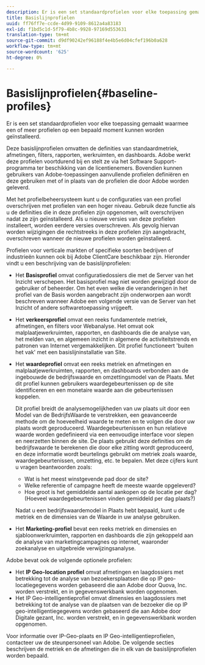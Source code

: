 ```yaml
---
description: Er is een set standaardprofielen voor elke toepassing gemaakt waarmee een of meer profielen op een bepaald moment kunnen worden geïnstalleerd.
title: Basislijnprofielen
uuid: ff76ff7e-ccde-4d99-9109-8612a4a83183
exl-id: f1bd5c1d-5f79-4b8c-9928-97169d553631
translation-type: tm+mt
source-git-commit: d9df90242ef96188f4e4b5e6d04cfef196b0a628
workflow-type: tm+mt
source-wordcount: '625'
ht-degree: 0%

---
```


# Basislijnprofielen{#baseline-profiles}

Er is een set standaardprofielen voor elke toepassing gemaakt waarmee een of meer profielen op een bepaald moment kunnen worden geïnstalleerd.

Deze basislijnprofielen omvatten de definities van standaardmetriek, afmetingen, filters, rapporten, werkruimten, en dashboards. Adobe werkt deze profielen voortdurend bij en stelt ze via het Software Support-programma ter beschikking van de licentienemers. Bovendien kunnen gebruikers van Adobe-toepassingen aanvullende profielen definiëren en deze gebruiken met of in plaats van de profielen die door Adobe worden geleverd.

Met het profielbeheersysteem kunt u de configuraties van een profiel overschrijven met profielen van een hoger niveau. Gebruik deze functie als u de definities die in deze profielen zijn opgenomen, wilt overschrijven nadat ze zijn geïnstalleerd. Als u nieuwe versies van deze profielen installeert, worden eerdere versies overschreven. Als gevolg hiervan worden wijzigingen die rechtstreeks in deze profielen zijn aangebracht, overschreven wanneer de nieuwe profielen worden geïnstalleerd.

Profielen voor verticale markten of specifieke soorten bedrijven of industrieën kunnen ook bij Adobe ClientCare beschikbaar zijn. Hieronder vindt u een beschrijving van de basislijnprofielen:

* Het **Basisprofiel** omvat configuratiedossiers die met de Server van het Inzicht verschepen. Het basisprofiel mag niet worden gewijzigd door de gebruiker of beheerder. Om het even welke die veranderingen in het profiel van de Basis worden aangebracht zijn onderworpen aan wordt beschreven wanneer Adobe een volgende versie van de Server van het Inzicht of andere softwaretoepassing vrijgeeft.
* Het **verkeersprofiel** omvat een reeks fundamentele metriek, afmetingen, en filters voor Webanalyse. Het omvat ook malplaatjewerkruimten, rapporten, en dashboards die de analyse van, het melden van, en algemeen inzicht in algemene de activiteitstrends en patronen van Internet vergemakkelijken. Dit profiel functioneert &#39;buiten het vak&#39; met een basislijninstallatie van Site.
* Het **waardeprofiel** omvat een reeks metriek en afmetingen en malplaatjewerkruimten, rapporten, en dashboards verbonden aan de ingebouwde de bedrijfswaarde en omzettingsmodel van de Plaats. Met dit profiel kunnen gebruikers waardegebeurtenissen op de site identificeren en een monetaire waarde aan die gebeurtenissen koppelen.

   Dit profiel breidt de analysemogelijkheden van uw plaats uit door een Model van de BedrijfsWaarde te verstrekken, een geavanceerde methode om de hoeveelheid waarde te meten en te volgen die door uw plaats wordt geproduceerd. Waardegebeurtenissen en hun relatieve waarde worden gedefinieerd via een eenvoudige interface voor slepen en neerzetten binnen de site. De plaats gebruikt deze definities om de bedrijfswaarde te berekenen die door elke zitting wordt geproduceerd, en deze informatie wordt beurtelings gebruikt om metriek zoals waarde, waardegebeurtenissen, omzetting, etc. te bepalen. Met deze cijfers kunt u vragen beantwoorden zoals:

   * Wat is het meest winstgevende pad door de site?
   * Welke referentie of campagne heeft de meeste waarde opgeleverd?
   * Hoe groot is het gemiddelde aantal aankopen op de locatie per dag? (Hoeveel waardegebeurtenissen vinden gemiddeld per dag plaats?)

   Nadat u een bedrijfswaardemodel in Plaats hebt bepaald, kunt u de metriek en de dimensies van de Waarde in uw analyse gebruiken.

* Het **Marketing-profiel** bevat een reeks metriek en dimensies en sjabloonwerkruimten, rapporten en dashboards die zijn gekoppeld aan de analyse van marketingcampagnes op internet, waaronder zoekanalyse en uitgebreide verwijzingsanalyse.

Adobe bevat ook de volgende optionele profielen:

* Het **IP Geo-location profiel** omvat afmetingen en laagdossiers met betrekking tot de analyse van bezoekersplaatsen die op IP geo-locatiegegevens worden gebaseerd die aan Adobe door Quova, Inc. worden verstrekt, en in gegevenswerkbank worden opgenomen.
* Het IP Geo-intelligentieprofiel omvat dimensies en laagdossiers met betrekking tot de analyse van de plaatsen van de bezoeker die op IP geo-intelligentiegegevens worden gebaseerd die aan Adobe door Digitale gezant, Inc. worden verstrekt, en in gegevenswerkbank worden opgenomen.

Voor informatie over IP-Geo-plaats en IP Geo-intelligentieprofielen, contacteer uw de steunpersoneel van Adobe. De volgende secties beschrijven de metriek en de afmetingen die in elk van de basislijnprofielen worden bepaald.
